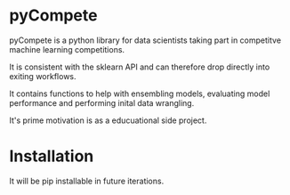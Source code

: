 # pyCompete

pyCompete is a python library for data scientists taking part in competitve machine learning competitions. 

It is consistent with the sklearn API and can therefore drop directly into exiting workflows.

It contains functions to help with ensembling models, evaluating model performance and performing inital data wrangling.

It's prime motivation is as a educuational side project.

# Installation

It will be pip installable in future iterations.
